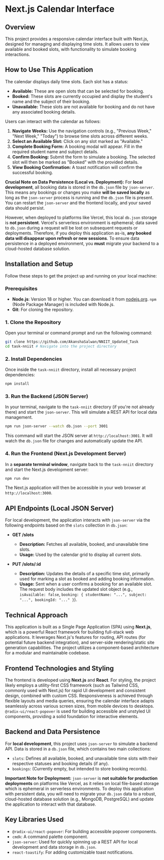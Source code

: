 # Next.js Calendar Interface

## Overview

This project provides a responsive calendar interface built with Next.js, designed for managing and displaying time slots. It allows users to view available and booked slots, with functionality to simulate booking interactions.

## How to Use This Application

The calendar displays daily time slots. Each slot has a status:
*   **Available:** These are open slots that can be selected for booking.
*   **Booked:** These slots are currently occupied and display the student's name and the subject of their booking.
*   **Unavailable:** These slots are not available for booking and do not have any associated booking details.

Users can interact with the calendar as follows:
1.  **Navigate Weeks:** Use the navigation controls (e.g., "Previous Week," "Next Week," "Today") to browse time slots across different weeks.
2.  **Select an Available Slot:** Click on any slot marked as "Available."
3.  **Complete Booking Form:** A booking modal will appear. Fill in the required student name and subject details.
4.  **Confirm Booking:** Submit the form to simulate a booking. The selected slot will then be marked as "Booked" with the provided details.
5.  **View Booking Confirmation:** A toast notification will confirm the successful booking.

**Crucial Note on Data Persistence (Local vs. Deployment):**
For **local development**, all booking data is stored in the `db.json` file by `json-server`. This means any bookings or changes you make **will be saved locally** as long as the `json-server` process is running and the `db.json` file is present. You can restart the `json-server` and the frontend locally, and your saved data should persist.

However, when deployed to platforms like Vercel, this local `db.json` storage is **not persistent**. Vercel's serverless environment is ephemeral; data saved to `db.json` during a request will be lost on subsequent requests or deployments. Therefore, if you deploy this application as-is, **any booked data will disappear upon refresh or new sessions**. To ensure data persistence in a deployed environment, you **must** migrate your backend to a cloud-hosted database solution.

## Installation and Setup

Follow these steps to get the project up and running on your local machine:

### Prerequisites

*   **Node.js**: Version 18 or higher. You can download it from [nodejs.org](https://nodejs.org/). `npm` (Node Package Manager) is included with Node.js.
*   **Git**: For cloning the repository.

### 1. Clone the Repository

Open your terminal or command prompt and run the following command:

```bash
git clone https://github.com/AkanshaSalwan/NNIIT_Updated_Task
cd task-nniit # Navigate into the project directory
```

### 2. Install Dependencies

Once inside the `task-nniit` directory, install all necessary project dependencies:

```bash
npm install
```

### 3. Run the Backend (JSON Server)

In your terminal, navigate to the `task-nniit` directory (if you're not already there) and start the `json-server`. This will simulate a REST API for local data management.

```bash
npm run json-server --watch db.json --port 3001
```
This command will start the JSON server at `http://localhost:3001`. It will watch the `db.json` file for changes and automatically update the API.

### 4. Run the Frontend (Next.js Development Server)

In a **separate terminal window**, navigate back to the `task-nniit` directory and start the Next.js development server:

```bash
npm run dev
```
The Next.js application will then be accessible in your web browser at `http://localhost:3000`.

## API Endpoints (Local JSON Server)

For local development, the application interacts with `json-server` via the following endpoints based on the `slots` collection in `db.json`:

*   **GET /slots**
    *   **Description:** Fetches all available, booked, and unavailable time slots.
    *   **Usage:** Used by the calendar grid to display all current slots.

*   **PUT /slots/:id**
    *   **Description:** Updates the details of a specific time slot, primarily used for marking a slot as booked and adding booking information.
    *   **Usage:** Sent when a user confirms a booking for an available slot. The request body includes the updated slot object (e.g., `isAvailable: false`, `booking: { studentName: "...", subject: "...", bookingId: "..." }`).

## Technical Approach

This application is built as a Single Page Application (SPA) using **Next.js**, which is a powerful React framework for building full-stack web applications. It leverages Next.js's features for routing, API routes (for potential future backend integration), and server-side rendering/static site generation capabilities. The project utilizes a component-based architecture for a modular and maintainable codebase.

## Frontend Technologies and Styling

The frontend is developed using **Next.js** and **React**. For styling, the project likely employs a utility-first CSS framework (such as Tailwind CSS, commonly used with Next.js) for rapid UI development and consistent design, combined with custom CSS. Responsiveness is achieved through flexible layouts and media queries, ensuring the calendar interface adapts seamlessly across various screen sizes, from mobile devices to desktops. `@radix-ui/react-popover` is used for building accessible and unstyled UI components, providing a solid foundation for interactive elements.

## Backend and Data Persistence

For **local development**, this project uses `json-server` to simulate a backend API. Data is stored in a `db.json` file, which contains two main collections:
*   `slots`: Defines all available, booked, and unavailable time slots with their respective statuses and booking details (if any).
*   `bookings`: (Currently empty, but intended to store booking records).

**Important Note for Deployment:**
`json-server` is **not suitable for production deployments** on platforms like Vercel, as it relies on local file-based storage which is ephemeral in serverless environments. To deploy this application with persistent data, you will need to migrate your `db.json` data to a robust, cloud-hosted database solution (e.g., MongoDB, PostgreSQL) and update the application to interact with that database.

## Key Libraries Used

*   `@radix-ui/react-popover`: For building accessible popover components.
*   `cmdk`: A command palette component.
*   `json-server`: Used for quickly spinning up a REST API for local development and data storage in `db.json`.
*   `react-toastify`: For adding customizable toast notifications.
